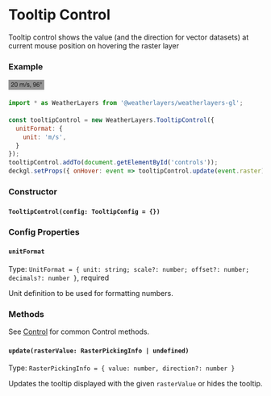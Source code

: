 # Tooltip Control

Tooltip control shows the value (and the direction for vector datasets) at current mouse position on hovering the raster layer

### Example

![Tooltip Control](../../.gitbook/assets/tooltip-control.png)

```javascript
import * as WeatherLayers from '@weatherlayers/weatherlayers-gl';

const tooltipControl = new WeatherLayers.TooltipControl({
  unitFormat: {
    unit: 'm/s',
  }
});
tooltipControl.addTo(document.getElementById('controls'));
deckgl.setProps({ onHover: event => tooltipControl.update(event.raster) });
```

### Constructor

#### `TooltipControl(config: TooltipConfig = {})`

### Config Properties

#### `unitFormat`

Type: `UnitFormat = { unit: string; scale?: number; offset?: number; decimals?: number }`, required

Unit definition to be used for formatting numbers.

### Methods

See [Control](control.md) for common Control methods.

#### `update(rasterValue: RasterPickingInfo | undefined)`

Type: `RasterPickingInfo = { value: number, direction?: number }`

Updates the tooltip displayed with the given `rasterValue` or hides the tooltip.
